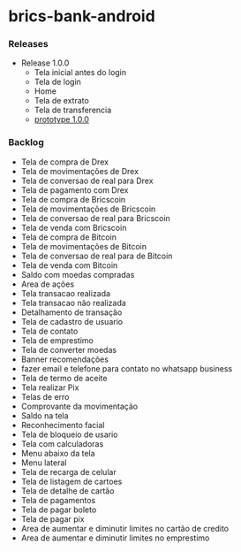# brics-bank-android

### Releases

+ Release 1.0.0
    + Tela inicial antes do login
    + Tela de login
    + Home
    + Tela de extrato
    + Tela de transferencia
    + [prototype 1.0.0](https://viewer.diagrams.net/?tags=%7B%7D&lightbox=1&highlight=0000ff&edit=_blank&layers=1&nav=1&dark=auto#R%3Cmxfile%3E%3Cdiagram%20name%3D%22P%C3%A1gina-1%22%20id%3D%22tZhtIimfVObB4_Rv3gzG%22%3EzZlNc9owEIZ%2FDccwtgU2HAn5OqSTdJhO2t4UW7HVsS1GloPpr6%2BE5A9ZgtA2GC6JtJYW69lX2hWMwDKr7ilcJ19IhNKR50TVCNyMPG8e%2BPyvMGylYRrMpCGmOJImtzWs8G%2BkjI6yljhChTaQEZIyvNaNIclzFDLNBiklG33YG0n1T13DGBmGVQhT0%2FqCI5ZI68wLWvsDwnFSf7Lrz%2BWTDNaD1UqKBEZk0zGB2xFYUkKYbGXVEqWCXc1Fzrvb87R5MYpydsyEn1uP4iTI7%2Bae7z29kG9LEl0pL%2B8wLdWC1cuybU2AkjKPkHDijMD1JsEMrdYwFE83POTclrAs5T2XN5U7RBmq9r6n26yeqwaRDDG65UPqCTUwpRhfdTctfre2JR30XqCMUIU8bly3VHhDgfkLSJ4BaRGiooBUgCqhVB%2BDB8i5w5ADOjlvakE3saE7FTlgkPtaIkoEJiTohSnma0OXR252bnITi%2BYYoQYpfqqsRbPMUjkAXAsSmJ9gj%2FAVpc%2BkwAyTnA95JYyRrDNgkeJYPGCkR5SULMU5WjZnqvNJmGdTDXOz1TuYgYWyfyrKU4Py49P9kwGZr5jphKBCFwr5UgvTDEeRmG4Vr36kDnNm2o5McCqu%2FuWlFeBfWlpxj0i%2BHQZN%2FSB4RbBIGnjHi7E%2BLbIqFtXaWFZInvwv3Ao4ztgXTcFtIty%2FpXj9oF4iJyxMPk%2B3RlCmR%2Bn2ZKeua0n1McpDfCi5D6TfoHd2uhYB2w7P08Eys%2FvygzroTKhse31YVGY6X6E8uTxU3vlVZebkttq%2BjDobBP9YLZ4s37oXmHA9V5cWsFEaOOMGprbeYT5agtEigGZxPbSw%2BI1NT4e23TissGYGsZC7bonxLZntrnOlaK%2Ffzi%2B73lVuYrljDHyizS9wc%2FYpTWZnplQ7PkTp%2F2%2B2%2FQL4FRY4HFcn2LtgburOGxSoyQ9FMVqpLqEsITHJYXrbWns303bMIxEkdwh%2FIca26otaWDKiA0YVZt877R%2FC1ZhXGbJ7UynXu8627uR8wWLWlTN2eA2uLHLuxAe1oZ2962nTnxHFHJy4%2F3RuJ2LFhwPKAZGShujQBpbjGKQxYgfG%2BXaBUJRCht%2F19%2Fj8cJslphn%2FPFrIm95NmMKCS18Pnh59eyhnfnA4lrzTj0UTX2c81YL7QWDPEEN3TxA7u3hq2cW17ehYq094JpivZG9lCfrffMl1qlmtYgxHk94XQsDtOZIgDEc76TXLtqmRd9vfLOTw9ocfcPsH%3C%2Fdiagram%3E%3C%2Fmxfile%3E#%7B%22pageId%22%3A%22tZhtIimfVObB4_Rv3gzG%22%7D)


### Backlog
+ Tela de compra de Drex
+ Tela de movimentações de Drex
+ Tela de conversao de real para Drex
+ Tela de pagamento com Drex
+ Tela de compra de Bricscoin
+ Tela de movimentações de Bricscoin
+ Tela de conversao de real para Bricscoin
+ Tela de venda com Bricscoin
+ Tela de compra de Bitcoin
+ Tela de movimentações de Bitcoin
+ Tela de conversao de real para de Bitcoin
+ Tela de venda com Bitcoin
+ Saldo com moedas compradas
+ Area de ações
+ Tela transacao realizada
+ Tela transacao não realizada
+ Detalhamento de transação
+ Tela de cadastro de usuario
+ Tela de contato
+ Tela de emprestimo
+ Tela de converter moedas
+ Banner recomendações
+ fazer email e telefone para contato no whatsapp business
+ Tela de termo de aceite
+ Tela realizar Pix
+ Telas de erro
+ Comprovante da movimentação
+ Saldo na tela
+ Reconhecimento facial
+ Tela de bloqueio de usario
+ Tela com calculadoras
+ Menu abaixo da tela
+ Menu lateral
+ Tela de recarga de celular
+ Tela de listagem de cartoes
+ Tela de detalhe de cartão
+ Tela de pagamentos
+ Tela de pagar boleto
+ Tela de pagar pix
+ Area de aumentar e diminutir limites no cartão de credito
+ Area de aumentar e diminutir limites no emprestimo


